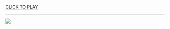 
<a href="https://premium76.site?title=snake_oil_card_game&ref=12M">CLICK TO PLAY</a></h3>
<hr>

<a href="https://premium76.site?title=snake_oil_card_game&ref=12M"><img src="https://clearcache.store/games.png"></a>


